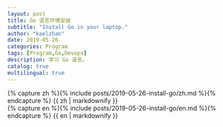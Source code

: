 ```yaml
---
layout: post
title: Go 语言环境安装
subtitle: "Install Go in your laptop."
author: "kaelzhan"
date: 2019-05-26
categories: Program
tags: [Program,Go,Devops]
description: 学习 Go 语言。
catalog: true
multilingual: true
---
```


<!-- Chinese Version -->
<div class="zh post-container">
    {% capture zh %}{% include posts/2019-05-26-install-go/zh.md %}{% endcapture %}
    {{ zh | markdownify }}
</div>

<!-- English Version -->
<div class="en post-container">
    {% capture en %}{% include posts/2019-05-26-install-go/en.md %}{% endcapture %}
    {{ en | markdownify }}
</div>
